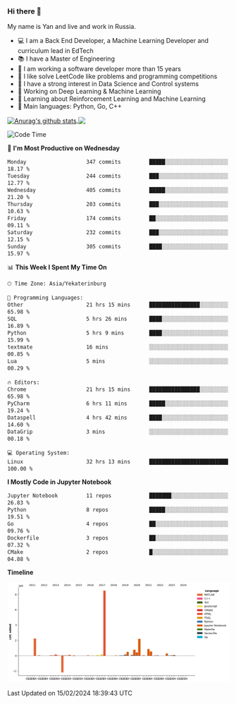 ### Hi there 👋

My name is Yan and live and work in Russia.

- 💻 I am a Back End Developer, a Machine Learning Developer and curriculum lead in EdTech
- 📚 I have a Master of Engineering
- 🤔 I am working a software developer more than 15 years
- 🌱 I like solve LeetCode like problems and programming competitions
- 📝 I have a strong interest in Data Science and Control systems
- 🔭 Working on Deep Learning & Machine Learning
- 🌱 Learning about Reinforcement Learning and Machine Learning
- 🌟 Main languages: Python, Go, C++

<!--


**yanchick/yanchick** is a ✨ _special_ ✨ repository because its `README.md` (this file) appears on your GitHub profile.

Here are some ideas to get you started:

- I am a self taught Full Stack Developer and a Machine Learning Developer
- 🌱 I’m currently learning ...
- 👯 I’m looking to collaborate on ...
- 🤔 I’m looking for help with ...
- 💬 Ask me about ...
- 📫 How to reach me: ...
- 😄 Pronouns: ...
- ⚡ Fun fact: ...

-->


<a href="https://github.com/anuraghazra/github-readme-stats">
    <img align="center" src="https://github-readme-stats.vercel.app/api?username=yanchick&count_private=true" alt="Anurag's github stats" />
</a>
<a href="https://github.com/anuraghazra/github-readme-stats">
    <img align="center" src="https://github-readme-stats.vercel.app/api/top-langs/?username=yanchick&hide=javascript,html,CSS" />
</a>

<!--START_SECTION:waka-->
![Code Time](http://img.shields.io/badge/Code%20Time-1%2C470%20hrs%2039%20mins-blue)

📅 **I'm Most Productive on Wednesday** 

```text
Monday                   347 commits         █████░░░░░░░░░░░░░░░░░░░░   18.17 % 
Tuesday                  244 commits         ███░░░░░░░░░░░░░░░░░░░░░░   12.77 % 
Wednesday                405 commits         █████░░░░░░░░░░░░░░░░░░░░   21.20 % 
Thursday                 203 commits         ███░░░░░░░░░░░░░░░░░░░░░░   10.63 % 
Friday                   174 commits         ██░░░░░░░░░░░░░░░░░░░░░░░   09.11 % 
Saturday                 232 commits         ███░░░░░░░░░░░░░░░░░░░░░░   12.15 % 
Sunday                   305 commits         ████░░░░░░░░░░░░░░░░░░░░░   15.97 % 
```


📊 **This Week I Spent My Time On** 

```text
🕑︎ Time Zone: Asia/Yekaterinburg

💬 Programming Languages: 
Other                    21 hrs 15 mins      ████████████████░░░░░░░░░   65.98 % 
SQL                      5 hrs 26 mins       ████░░░░░░░░░░░░░░░░░░░░░   16.89 % 
Python                   5 hrs 9 mins        ████░░░░░░░░░░░░░░░░░░░░░   15.99 % 
textmate                 16 mins             ░░░░░░░░░░░░░░░░░░░░░░░░░   00.85 % 
Lua                      5 mins              ░░░░░░░░░░░░░░░░░░░░░░░░░   00.29 % 

🔥 Editors: 
Chrome                   21 hrs 15 mins      ████████████████░░░░░░░░░   65.98 % 
PyCharm                  6 hrs 11 mins       █████░░░░░░░░░░░░░░░░░░░░   19.24 % 
Dataspell                4 hrs 42 mins       ████░░░░░░░░░░░░░░░░░░░░░   14.60 % 
DataGrip                 3 mins              ░░░░░░░░░░░░░░░░░░░░░░░░░   00.18 % 

💻 Operating System: 
Linux                    32 hrs 13 mins      █████████████████████████   100.00 % 
```

**I Mostly Code in Jupyter Notebook** 

```text
Jupyter Notebook         11 repos            ███████░░░░░░░░░░░░░░░░░░   26.83 % 
Python                   8 repos             █████░░░░░░░░░░░░░░░░░░░░   19.51 % 
Go                       4 repos             ██░░░░░░░░░░░░░░░░░░░░░░░   09.76 % 
Dockerfile               3 repos             ██░░░░░░░░░░░░░░░░░░░░░░░   07.32 % 
CMake                    2 repos             █░░░░░░░░░░░░░░░░░░░░░░░░   04.88 % 
```



**Timeline**

![Lines of Code chart](https://raw.githubusercontent.com/yanchick/yanchick/main/assets/bar_graph.png)


 Last Updated on 15/02/2024 18:39:43 UTC
<!--END_SECTION:waka-->

